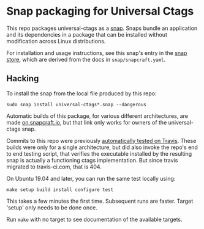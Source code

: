 Snap packaging for Universal Ctags
==================================

This repo packages universal-ctags as a [snap](https://snapcraft.io/docs).
Snaps bundle an application and its dependencies in a package that can be
installed without modification across Linux distributions.

For installation and usage instructions, see this snap's entry in the
[snap store](https://snapcraft.io/universal-ctags),
which are derived from the docs in `snap/snapcraft.yaml`.

Hacking
-------

To install the snap from the local file produced by this repo:

    sudo snap install universal-ctags*.snap --dangerous

Automatic builds of this package, for various different architectures,
are made [on snapcraft.io](https://snapcraft.io/universal-ctags/builds),
but that link only works for owners of the universal-ctags snap.

Commits to this repo were previously
[automatically tested on Travis](https://travis-ci.org/universal-ctags/ctags-snap).
These builds were only for a single architecture, but did also invoke the repo's
end to end testing script, that verifies the executable installed by the resulting
snap is actually a functioning ctags implementation. But since travis migrated to
travis-ci.com, that is 404.

On Ubuntu 19.04 and later, you can run the same test locally using:

    make setup build install configure test

This takes a few minutes the first time. Subsequent runs are faster.
Target 'setup' only needs to be done once.

Run `make` with no target to see documentation of the available targets.

